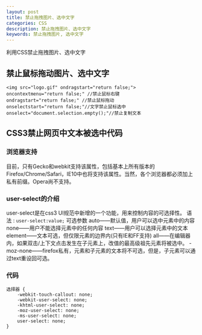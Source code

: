 ```yaml
---
layout: post
title: 禁止拖拽图片、选中文字
categories: CSS
description: 禁止拖拽图片、选中文字
keywords: 禁止拖拽图片, 选中文字
---
```


利用CSS禁止拖拽图片、选中文字

## 禁止鼠标拖动图片、选中文字
```
<img src="logo.gif" ondragstart="return false;">
oncontextmenu="return false;" //禁止鼠标右键
ondragstart="return false;" //禁止鼠标拖动
onselectstart="return false;"//文字禁止鼠标选中
onselect="document.selection.empty();"//禁止复制文本
```
## CSS3禁止网页中文本被选中代码
### 浏览器支持
目前，只有Gecko和webkit支持该属性，包括基本上所有版本的Firefox/Chrome/Safari，IE10中也将支持该属性。当然，各个浏览器都必须加上私有前缀。Opera尚不支持。
### user-select的介绍
user-select是在css3 UI规范中新增的一个功能，用来控制内容的可选择性。
语法 : `user-select:value;`
可选参数
auto——默认值，用户可以选中元素中的内容
none——用户不能选择元素中的任何内容
text——用户可以选择元素中的文本
element——文本可选，但仅限元素的边界内(只有IE和FF支持)
all——在编辑器内，如果双击/上下文点击发生在子元素上，改值的最高级祖先元素将被选中。
-moz-none——firefox私有，元素和子元素的文本将不可选，但是，子元素可以通过text重设回可选。
### 代码
```
选择器 {
    -webkit-touch-callout: none;
    -webkit-user-select: none;
    -khtml-user-select: none;
    -moz-user-select: none;
    -ms-user-select: none;
    user-select: none;
}
```